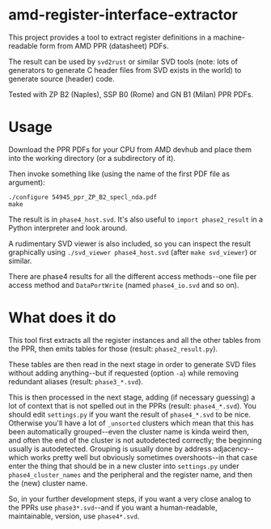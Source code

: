 # amd-register-interface-extractor

This project provides a tool to extract register definitions in a machine-readable form from AMD PPR (datasheet) PDFs.

The result can be used by `svd2rust` or similar SVD tools (note: lots of generators to generate C header files from SVD exists in the world) to generate source (header) code.

Tested with ZP B2 (Naples), SSP B0 (Rome) and GN B1 (Milan) PPR PDFs.

# Usage

Download the PPR PDFs for your CPU from AMD devhub and place them into the working directory (or a subdirectory of it).

Then invoke something like (using the name of the first PDF file as argument):

    ./configure 54945_ppr_ZP_B2_specl_nda.pdf
    make

The result is in `phase4_host.svd`.
It's also useful to `import phase2_result` in a Python interpreter and look around.

A rudimentary SVD viewer is also included, so you can inspect the result graphically using `./svd_viewer phase4_host.svd` (after `make svd_viewer`) or similar.

There are phase4 results for all the different access methods--one file per access method and `DataPortWrite` (named `phase4_io.svd` and so on).

# What does it do

This tool first extracts all the register instances and all the other tables from the PPR, then emits tables for those (result: `phase2_result.py`).

These tables are then read in the next stage in order to generate SVD files without adding anything--but if requested (option `-a`) while removing redundant aliases (result: `phase3_*.svd`).

This is then processed in the next stage, adding (if necessary guessing) a lot of context that is not spelled out in the PPRs (result: `phase4_*.svd`).  You should edit `settings.py` if you want the result of `phase4_*.svd` to be nice.  Otherwise you'll have a lot of `_unsorted` clusters which mean that this has been automatically grouped--even the cluster name is kinda weird then, and often the end of the cluster is not autodetected correctly; the beginning usually is autodetected.  Grouping is usually done by address adjacency--which works pretty well but obviously sometimes overshoots--in that case enter the thing that should be in a new cluster into `settings.py` under `phase4_cluster_names` and the peripheral and the register name, and then the (new) cluster name.

So, in your further development steps, if you want a very close analog to the PPRs use `phase3*.svd`--and if you want a human-readable, maintainable, version, use `phase4*.svd`.
